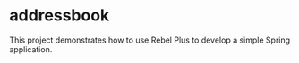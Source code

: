 # addressbook
This project demonstrates how to use Rebel Plus to develop a simple Spring application. 
